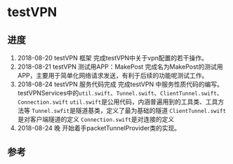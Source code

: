 #  testVPN 

## 进度
1. 2018-08-20  testVPN 框架
    完成testVPN中关于vpn配置的若干操作。
2. 2018-08-21 testVPN 测试用APP：MakePost
    完成名为MakePost的测试用APP，主要用于简单化网络请求发送，有利于后续的功能呢测试工作。
3. 2018-08-24 testVPN 服务代码完成
    完成testVPN 中服务性质代码的编写。
    testVPNServices中的`util.swift`、`Tunnel.swift`、`ClientTunnel.swift`、`Connection.swift`
    `util.swift`是公用代码，内涵普遍用到的工具类、工具方法等
    `Tunnel.swfit`是隧道基类，定义了最为基础的隧道
    `ClientTunnel.swift`是对客户端隧道的定义
    `Connection.swift`是对连接的定义
4. 2018-08-24 晚 开始着手packetTunnelProvider类的实现。
    
    

## 参考
